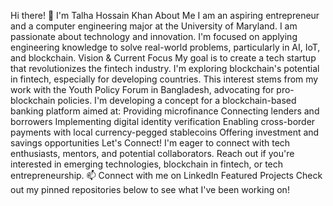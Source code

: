 Hi there! 👋 I'm Talha Hossain Khan
About Me
I am an aspiring entrepreneur and a computer engineering major at the University of Maryland. I am passionate about technology and innovation. I'm focused on applying engineering knowledge to solve real-world problems, particularly in AI, IoT, and blockchain.
Vision & Current Focus
My goal is to create a tech startup that revolutionizes the fintech industry. I'm exploring blockchain's potential in fintech, especially for developing countries. This interest stems from my work with the Youth Policy Forum in Bangladesh, advocating for pro-blockchain policies.
I'm developing a concept for a blockchain-based banking platform aimed at:
Providing microfinance
Connecting lenders and borrowers
Implementing digital identity verification
Enabling cross-border payments with local currency-pegged stablecoins
Offering investment and savings opportunities
Let's Connect!
I'm eager to connect with tech enthusiasts, mentors, and potential collaborators. Reach out if you're interested in emerging technologies, blockchain in fintech, or tech entrepreneurship.
📫 Connect with me on LinkedIn
Featured Projects
Check out my pinned repositories below to see what I've been working on!
